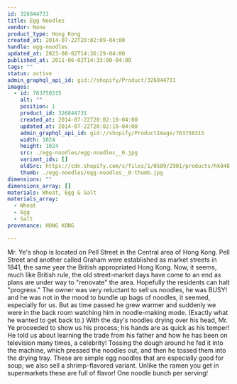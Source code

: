 ```yaml
---
id: 326844731
title: Egg Noodles
vendor: None
product_type: Hong Kong
created_at: 2014-07-22T20:02:09-04:00
handle: egg-noodles
updated_at: 2023-08-02T14:36:29-04:00
published_at: 2011-06-02T14:33:00-04:00
tags: ""
status: active
admin_graphql_api_id: gid://shopify/Product/326844731
images:
  - id: 763750315
    alt: ""
    position: 1
    product_id: 326844731
    created_at: 2014-07-22T20:02:10-04:00
    updated_at: 2014-07-22T20:02:10-04:00
    admin_graphql_api_id: gid://shopify/ProductImage/763750315
    width: 1024
    height: 1024
    src: ./egg-noodles/egg-noodles__0.jpg
    variant_ids: []
    oldSrc: https://cdn.shopify.com/s/files/1/0589/2901/products/hk048.jpeg?v=1406073730
    thumb: ./egg-noodles/egg-noodles__0-thumb.jpg
dimensions: ""
dimensions_array: []
materials: Wheat, Egg & Salt
materials_array:
  - Wheat
  - Egg
  - Salt
provenance: HONG KONG

---
```


Mr. Ye's shop is located on Pell Street in the Central area of Hong Kong. Pell Street and another called Graham were established as market streets in 1841, the same year the British appropriated Hong Kong. Now, it seems, much like British rule, the old street-market days have come to an end as plans are under way to "renovate" the area. Hopefully the residents can halt "progress." The owner was very reluctant to sell us noodles, he was BUSY! and he was not in the mood to bundle up bags of noodles, it seemed, especially for us. But as time passed he grew warmer and suddenly we were in the back room watching him in noodle-making mode. (Exactly what he wanted to get back to.) With the day's noodles drying over his head, Mr. Ye proceeded to show us his process; his hands are as quick as his temper! He told us about learning the trade from his father and how he has been on television many times, a celebrity! Tossing the dough around he fed it into the machine, which pressed the noodles out, and then he tossed them into the drying tray. These are simple egg noodles that are especially good for soup; we also sell a shrimp-flavored variant. Unlike the ramen you get in supermarkets these are full of flavor! One noodle bunch per serving!
